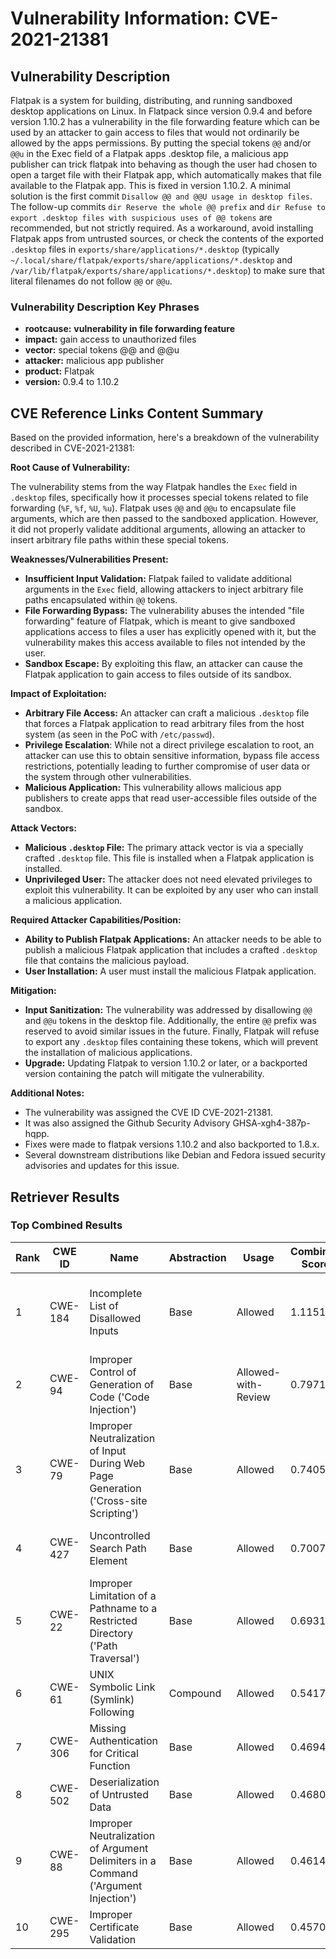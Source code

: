 # Vulnerability Information: CVE-2021-21381

## Vulnerability Description
Flatpak is a system for building, distributing, and running sandboxed desktop applications on Linux. In Flatpack since version 0.9.4 and before version 1.10.2 has a vulnerability in the file forwarding feature which can be used by an attacker to gain access to files that would not ordinarily be allowed by the apps permissions. By putting the special tokens `@@` and/or `@@u` in the Exec field of a Flatpak apps .desktop file, a malicious app publisher can trick flatpak into behaving as though the user had chosen to open a target file with their Flatpak app, which automatically makes that file available to the Flatpak app. This is fixed in version 1.10.2. A minimal solution is the first commit `Disallow @@ and @@U usage in desktop files`. The follow-up commits `dir Reserve the whole @@ prefix` and `dir Refuse to export .desktop files with suspicious uses of @@ tokens` are recommended, but not strictly required. As a workaround, avoid installing Flatpak apps from untrusted sources, or check the contents of the exported `.desktop` files in `exports/share/applications/*.desktop` (typically `~/.local/share/flatpak/exports/share/applications/*.desktop` and `/var/lib/flatpak/exports/share/applications/*.desktop`) to make sure that literal filenames do not follow `@@` or `@@u`.

### Vulnerability Description Key Phrases
- **rootcause:** **vulnerability in file forwarding feature**
- **impact:** gain access to unauthorized files
- **vector:** special tokens @@ and @@u
- **attacker:** malicious app publisher
- **product:** Flatpak
- **version:** 0.9.4 to 1.10.2

## CVE Reference Links Content Summary
Based on the provided information, here's a breakdown of the vulnerability described in CVE-2021-21381:

**Root Cause of Vulnerability:**

The vulnerability stems from the way Flatpak handles the `Exec` field in `.desktop` files, specifically how it processes special tokens related to file forwarding (`%F`, `%f`, `%U`, `%u`). Flatpak uses `@@` and `@@u` to encapsulate file arguments, which are then passed to the sandboxed application. However, it did not properly validate additional arguments, allowing an attacker to insert arbitrary file paths within these special tokens.

**Weaknesses/Vulnerabilities Present:**

-   **Insufficient Input Validation:** Flatpak failed to validate additional arguments in the `Exec` field, allowing attackers to inject arbitrary file paths encapsulated within `@@` tokens.
-   **File Forwarding Bypass:** The vulnerability abuses the intended "file forwarding" feature of Flatpak, which is meant to give sandboxed applications access to files a user has explicitly opened with it, but the vulnerability makes this access available to files not intended by the user.
-   **Sandbox Escape:** By exploiting this flaw, an attacker can cause the Flatpak application to gain access to files outside of its sandbox.

**Impact of Exploitation:**

-   **Arbitrary File Access:** An attacker can craft a malicious `.desktop` file that forces a Flatpak application to read arbitrary files from the host system (as seen in the PoC with `/etc/passwd`).
-   **Privilege Escalation**: While not a direct privilege escalation to root, an attacker can use this to obtain sensitive information, bypass file access restrictions, potentially leading to further compromise of user data or the system through other vulnerabilities.
-   **Malicious Application:** This vulnerability allows malicious app publishers to create apps that read user-accessible files outside of the sandbox.

**Attack Vectors:**

-   **Malicious `.desktop` File:** The primary attack vector is via a specially crafted `.desktop` file. This file is installed when a Flatpak application is installed.
-   **Unprivileged User:** The attacker does not need elevated privileges to exploit this vulnerability. It can be exploited by any user who can install a malicious application.

**Required Attacker Capabilities/Position:**

-   **Ability to Publish Flatpak Applications:** An attacker needs to be able to publish a malicious Flatpak application that includes a crafted `.desktop` file that contains the malicious payload.
-   **User Installation:** A user must install the malicious Flatpak application.

**Mitigation:**

-   **Input Sanitization:**  The vulnerability was addressed by disallowing `@@` and `@@u` tokens in the desktop file. Additionally, the entire `@@` prefix was reserved to avoid similar issues in the future. Finally, Flatpak will refuse to export any `.desktop` files containing these tokens, which will prevent the installation of malicious applications.
-   **Upgrade:** Updating Flatpak to version 1.10.2 or later, or a backported version containing the patch will mitigate the vulnerability.

**Additional Notes:**
- The vulnerability was assigned the CVE ID CVE-2021-21381.
- It was also assigned the Github Security Advisory GHSA-xgh4-387p-hqpp.
- Fixes were made to flatpak versions 1.10.2 and also backported to 1.8.x.
- Several downstream distributions like Debian and Fedora issued security advisories and updates for this issue.

## Retriever Results

### Top Combined Results

| Rank | CWE ID | Name | Abstraction | Usage | Combined Score | Retrievers | Individual Scores |
|------|--------|------|-------------|-------|---------------|------------|-------------------|
| 1 | CWE-184 | Incomplete List of Disallowed Inputs | Base | Allowed | 1.1151 | dense, sparse, graph | dense: 0.475, sparse: 1.000, graph: 0.854 |
| 2 | CWE-94 | Improper Control of Generation of Code ('Code Injection') | Base | Allowed-with-Review | 0.7971 | sparse, graph | sparse: 0.835, graph: 1.000 |
| 3 | CWE-79 | Improper Neutralization of Input During Web Page Generation ('Cross-site Scripting') | Base | Allowed | 0.7405 | sparse, graph | sparse: 0.801, graph: 0.789 |
| 4 | CWE-427 | Uncontrolled Search Path Element | Base | Allowed | 0.7007 | dense, sparse | dense: 0.474, sparse: 0.811 |
| 5 | CWE-22 | Improper Limitation of a Pathname to a Restricted Directory ('Path Traversal') | Base | Allowed | 0.6931 | dense, sparse | dense: 0.454, sparse: 0.814 |
| 6 | CWE-61 | UNIX Symbolic Link (Symlink) Following | Compound | Allowed | 0.5417 | dense, sparse | dense: 0.457, sparse: 0.832 |
| 7 | CWE-306 | Missing Authentication for Critical Function | Base | Allowed | 0.4694 | sparse | sparse: 0.821 |
| 8 | CWE-502 | Deserialization of Untrusted Data | Base | Allowed | 0.4680 | sparse | sparse: 0.818 |
| 9 | CWE-88 | Improper Neutralization of Argument Delimiters in a Command ('Argument Injection') | Base | Allowed | 0.4614 | sparse | sparse: 0.807 |
| 10 | CWE-295 | Improper Certificate Validation | Base | Allowed | 0.4570 | sparse | sparse: 0.799 |

